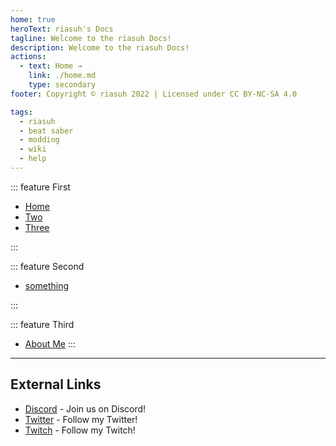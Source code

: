 ```yaml
---
home: true
heroText: riasuh's Docs
tagline: Welcome to the riasuh Docs!
description: Welcome to the riasuh Docs!
actions:
  - text: Home →
    link: ./home.md
    type: secondary
footer: Copyright © riasuh 2022 | Licensed under CC BY-NC-SA 4.0

tags:
  - riasuh
  - beat saber
  - modding
  - wiki
  - help
---
```


<!-- markdownlint-disable MD041 -->
<!-- markdownlint-disable MD033 -->
<div class='features'>

::: feature First

* [Home](./home.md)
* [Two](./two.md)
* [Three](./three.md)


:::

::: feature Second

* [something](./ranking/default.md)


:::

::: feature Third

* [About Me](./default.md)
:::

</div>

---

<h2 class='noborder'>External Links</h2>
<!-- markdownlint-enable MD033 -->

* [Discord](https://discord.gg/scoresaber) - Join us on Discord!
* [Twitter](https://twitter.com/riasuh_) - Follow my Twitter!
* [Twitch](https://discord.com/invite/6PRt4Ph) - Follow my Twitch!
